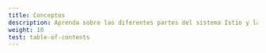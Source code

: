 ```yaml
---
title: Conceptos
description: Aprenda sobre las diferentes partes del sistema Istio y las abstracciones que utiliza.
weight: 10
test: table-of-contents
---
```

